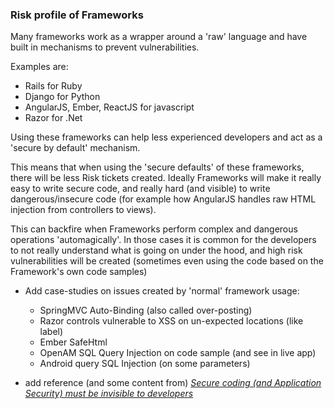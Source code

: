 ### Risk profile of Frameworks

Many frameworks work as a wrapper around a 'raw' language and have built in mechanisms to prevent vulnerabilities.

Examples are:

- Rails for Ruby
- Django for Python
- AngularJS, Ember, ReactJS for javascript
- Razor for .Net

Using these frameworks can help less experienced developers and act as a 'secure by default' mechanism.

This means that when using the 'secure defaults' of these frameworks, there will be less Risk tickets created. Ideally Frameworks will make it really easy to write secure code, and really hard (and visible) to write dangerous/insecure code (for example how AngularJS handles raw HTML injection from controllers to views).

This can backfire when Frameworks perform complex and dangerous operations 'automagically'. In those cases it is common for the developers to not really understand what is going on under the hood, and high risk vulnerabilities will be created (sometimes even using the code based on the Framework's own code samples)

  * Add case-studies on issues created by 'normal' framework usage:
    * SpringMVC Auto-Binding (also called over-posting)
    * Razor controls vulnerable to XSS on un-expected locations (like label)
    * Ember SafeHtml
    * OpenAM SQL Query Injection on code sample (and see in live app)
    * Android query SQL Injection (on some parameters)

 * add reference (and some content from) _[Secure coding (and Application Security) must be invisible to developers](blog.diniscruz.com/2012/04/secure-coding-and-application-security.html)_
